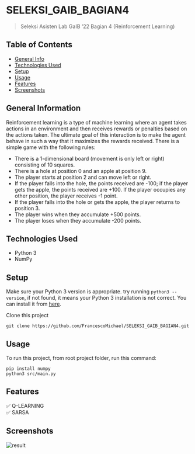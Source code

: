 # SELEKSI_GAIB_BAGIAN4
> Seleksi Asisten Lab GaIB ‘22 Bagian 4 (Reinforcement Learning)

## Table of Contents
* [General Info](#general-information)
* [Technologies Used](#technologies-used)
* [Setup](#setup)
* [Usage](#usage)
* [Features](#features)
* [Screenshots](#screenshots)

## General Information
Reinforcement learning is a type of machine learning where an agent takes actions in an environment and then receives rewards or penalties based on the actions taken. The ultimate goal of this interaction is to make the agent behave in such a way that it maximizes the rewards received. There is a simple game with the following rules:
- There is a 1-dimensional board (movement is only left or right) consisting of 10 squares.
- There is a hole at position 0 and an apple at position 9.
- The player starts at position 2 and can move left or right.
- If the player falls into the hole, the points received are -100; if the player gets the apple, the points received are +100. If the player occupies any other position, the player receives -1 point.
- If the player falls into the hole or gets the apple, the player returns to position 3.
- The player wins when they accumulate +500 points.
- The player loses when they accumulate -200 points.

## Technologies Used
- Python 3
- NumPy

## Setup
Make sure your Python 3 version is appropriate. try running `python3 --version`, if not found, it means your Python 3 installation is not correct.  You can install it from [here](https://www.python.org/downloads/).

Clone this project
```
git clone https://github.com/FrancescoMichael/SELEKSI_GAIB_BAGIAN4.git
```

## Usage
To run this project, from root project folder, run this command: 
```
pip install numpy
python3 src/main.py
```

## Features
✅ Q-LEARNING  
✅ SARSA 

## Screenshots
![result](./result.png)<br/><br/><br/>